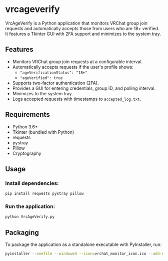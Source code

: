 # vrcageverify

VrcAgeVerify is a Python application that monitors VRChat group join requests and automatically accepts those from users who are 18+ verified. It features a Tkinter GUI with 2FA support and minimizes to the system tray.

## Features
- Monitors VRChat group join requests at a configurable interval.
- Automatically accepts requests if the user's profile shows:
  - `"ageVerificationStatus": "18+"`
  - `"ageVerified": true`
- Supports two-factor authentication (2FA).
- Provides a GUI for entering credentials, group ID, and polling interval.
- Minimizes to the system tray.
- Logs accepted requests with timestamps to `accepted_log.txt`.

## Requirements
- Python 3.6+
- Tkinter (bundled with Python)
- requests
- pystray
- Pillow
- Cryptography

## Usage

### Install dependencies:
```bash
pip install requests pystray pillow
```

### Run the application:
```bash
python VrcAgeVerify.py
```

## Packaging
To package the application as a standalone executable with PyInstaller, run:
```bash
pyinstaller --onefile --windowed --icon=vrchat_monitor_icon.ico --add-data "vrchat_monitor_icon.ico;." VrcAgeVerify.py

